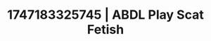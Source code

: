 ---
categories:
- MILF
- Hidden desires
- Intimate rituals
- Pierced & proud
- Public flashing
image: /assets/images/1747183325745.webp
layout: post
seo:
  description: Featured content with high-quality Scat Fetish, ABDL Play. HD images
    available.
  keywords: Scat Fetish, ABDL Play
  og_image: /assets/images/1747183325745.webp
  schema_type: VisualArtwork
tags:
- ABDL Play
- '#1747183325745'
- Scat Fetish
title: 1747183325745 | ABDL Play Scat Fetish
---